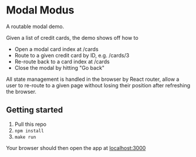 # Modal Modus

A routable modal demo.

Given a list of credit cards, the demo shows off how to

- Open a modal card index at /cards
- Route to a given credit card by ID, e.g. /cards/3
- Re-route back to a card index at /cards
- Close the modal by hitting "Go back"

All state management is handled in the browser by React router, allow a user to
re-route to a given page without losing their position after refreshing the browser.


## Getting started

1. Pull this repo
2. `npm install`
3. `make run`

Your browser should then open the app at <localhost:3000>
